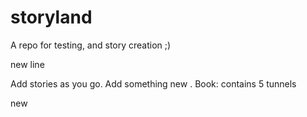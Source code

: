 # storyland
A repo for testing, and story creation ;)

new line

Add stories as you go. 
Add something new . 
Book: contains 5 tunnels

new

